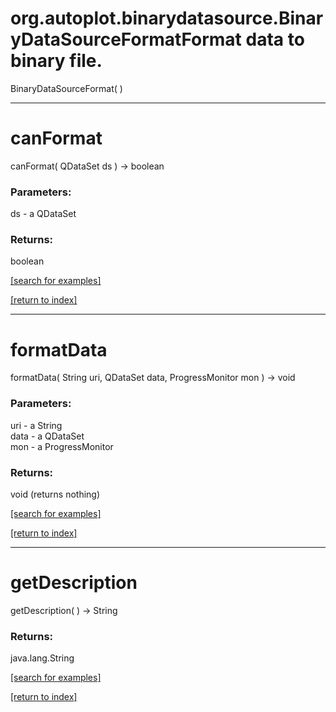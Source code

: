 # org.autoplot.binarydatasource.BinaryDataSourceFormatFormat data to binary file.
BinaryDataSourceFormat( )


***
<a name="canFormat"></a>
# canFormat
canFormat( QDataSet ds ) &rarr; boolean



### Parameters:
ds - a QDataSet

### Returns:
boolean


<a href="https://github.com/autoplot/dev/search?q=canFormat&unscoped_q=canFormat">[search for examples]</a>

<a href="https://github.com/autoplot/documentation/blob/master/javadoc/index-all.md">[return to index]</a>

***
<a name="formatData"></a>
# formatData
formatData( String uri, QDataSet data, ProgressMonitor mon ) &rarr; void



### Parameters:
uri - a String
<br>data - a QDataSet
<br>mon - a ProgressMonitor

### Returns:
void (returns nothing)


<a href="https://github.com/autoplot/dev/search?q=formatData&unscoped_q=formatData">[search for examples]</a>

<a href="https://github.com/autoplot/documentation/blob/master/javadoc/index-all.md">[return to index]</a>

***
<a name="getDescription"></a>
# getDescription
getDescription(  ) &rarr; String



### Returns:
java.lang.String


<a href="https://github.com/autoplot/dev/search?q=getDescription&unscoped_q=getDescription">[search for examples]</a>

<a href="https://github.com/autoplot/documentation/blob/master/javadoc/index-all.md">[return to index]</a>

